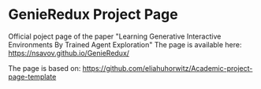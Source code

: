 # GenieRedux Project Page
Official poject page of the paper "Learning Generative Interactive Environments By Trained Agent Exploration"
The page is available here: https://nsavov.github.io/GenieRedux/

The page is based on: https://github.com/eliahuhorwitz/Academic-project-page-template
